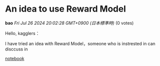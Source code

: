 # An idea to use Reward Model

**bao** *Fri Jul 26 2024 20:02:28 GMT+0900 (日本標準時)* (0 votes)

Hello, kagglers：

I have tried an idea with Reward Model，someone who is instrested in can disccuss in 

[notebook](https://www.kaggle.com/code/huangshibao/internlm2-reward/notebook)



